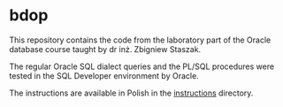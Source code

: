 # bdop
This repository contains the code from the laboratory part of the Oracle database course
taught by dr inż. Zbigniew Staszak.

The regular Oracle SQL dialect queries and the PL/SQL procedures were tested in the
SQL Developer environment by Oracle.

The instructions are available in Polish in the [instructions](instructions) directory.
